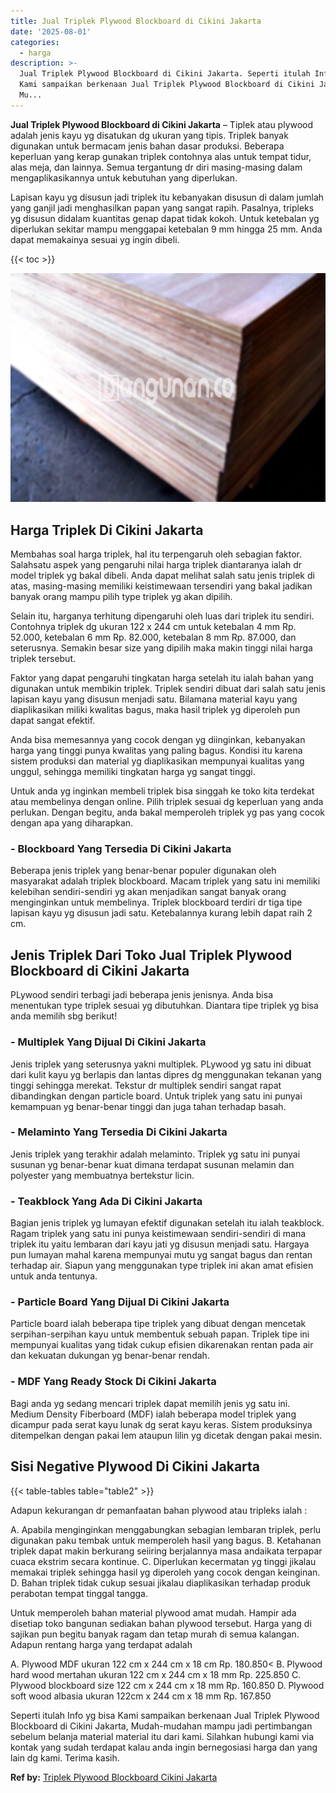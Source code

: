 ```yaml
---
title: Jual Triplek Plywood Blockboard di Cikini Jakarta
date: '2025-08-01'
categories:
  - harga
description: >-
  Jual Triplek Plywood Blockboard di Cikini Jakarta. Seperti itulah Info yg bisa
  Kami sampaikan berkenaan Jual Triplek Plywood Blockboard di Cikini Jakarta,
  Mu...
---
```


**Jual Triplek Plywood Blockboard di Cikini Jakarta** – Tiplek atau plywood adalah jenis kayu yg disatukan dg ukuran yang tipis. Triplek banyak digunakan untuk bermacam jenis bahan dasar produksi. Beberapa keperluan yang kerap gunakan triplek contohnya alas untuk tempat tidur, alas meja, dan lainnya. Semua tergantung dr diri masing-masing dalam mengaplikasikannya untuk kebutuhan yang diperlukan.

Lapisan kayu yg disusun jadi triplek itu kebanyakan disusun di dalam jumlah yang ganjil jadi menghasilkan papan yang sangat rapih. Pasalnya, tripleks yg disusun didalam kuantitas genap dapat tidak kokoh. Untuk ketebalan yg diperlukan sekitar mampu menggapai ketebalan 9 mm hingga 25 mm. Anda dapat memakainya sesuai yg ingin dibeli.

{{< toc >}}

![Jual Triplek Plywood Blockboard di Cikini Jakarta](/images/jual-triplek-murah-44.png)

## Harga Triplek Di Cikini Jakarta

Membahas soal harga triplek, hal itu terpengaruh oleh sebagian faktor. Salahsatu aspek yang pengaruhi nilai harga triplek diantaranya ialah dr model triplek yg bakal dibeli. Anda dapat melihat salah satu jenis triplek di atas, masing-masing memiliki keistimewaan tersendiri yang bakal jadikan banyak orang mampu pilih type triplek yg akan dipilih.

Selain itu, harganya terhitung dipengaruhi oleh luas dari triplek itu sendiri. Contohnya triplek dg ukuran 122 x 244 cm untuk ketebalan 4 mm Rp. 52.000, ketebalan 6 mm Rp. 82.000, ketebalan 8 mm Rp. 87.000, dan seterusnya. Semakin besar size yang dipilih maka makin tinggi nilai harga triplek tersebut.

Faktor yang dapat pengaruhi tingkatan harga setelah itu ialah bahan yang digunakan untuk membikin triplek. Triplek sendiri dibuat dari salah satu jenis lapisan kayu yang disusun menjadi satu. Bilamana material kayu yang diaplikasikan miliki kwalitas bagus, maka hasil triplek yg diperoleh pun dapat sangat efektif.

Anda bisa memesannya yang cocok dengan yg diinginkan, kebanyakan harga yang tinggi punya kwalitas yang paling bagus. Kondisi itu karena sistem produksi dan material yg diaplikasikan mempunyai kualitas yang unggul, sehingga memiliki tingkatan harga yg sangat tinggi.

Untuk anda yg inginkan membeli triplek bisa singgah ke toko kita terdekat atau membelinya dengan online. Pilih triplek sesuai dg keperluan yang anda perlukan. Dengan begitu, anda bakal memperoleh triplek yg pas yang cocok dengan apa yang diharapkan.

### \- Blockboard Yang Tersedia Di Cikini Jakarta

Beberapa jenis triplek yang benar-benar populer digunakan oleh masyarakat adalah triplek blockboard. Macam triplek yang satu ini memiliki kelebihan sendiri-sendiri yg akan menjadikan sangat banyak orang menginginkan untuk membelinya. Triplek blockboard terdiri dr tiga tipe lapisan kayu yg disusun jadi satu. Ketebalannya kurang lebih dapat raih 2 cm.

## Jenis Triplek Dari Toko Jual Triplek Plywood Blockboard di Cikini Jakarta

PLywood sendiri terbagi jadi beberapa jenis jenisnya. Anda bisa menentukan type triplek sesuai yg dibutuhkan. Diantara tipe triplek yg bisa anda memilih sbg berikut!

### \- Multiplek Yang Dijual Di Cikini Jakarta

Jenis triplek yang seterusnya yakni multiplek. PLywood yg satu ini dibuat dari kulit kayu yg berlapis dan lantas dipres dg menggunakan tekanan yang tinggi sehingga merekat. Tekstur dr multiplek sendiri sangat rapat dibandingkan dengan particle board. Untuk triplek yang satu ini punyai kemampuan yg benar-benar tinggi dan juga tahan terhadap basah.

### \- Melaminto Yang Tersedia Di Cikini Jakarta

Jenis triplek yang terakhir adalah melaminto. Triplek yg satu ini punyai susunan yg benar-benar kuat dimana terdapat susunan melamin dan polyester yang membuatnya bertekstur licin.

### \- Teakblock Yang Ada Di Cikini Jakarta

Bagian jenis triplek yg lumayan efektif digunakan setelah itu ialah teakblock. Ragam triplek yang satu ini punya keistimewaan sendiri-sendiri di mana triplek itu yaitu lembaran dari kayu jati yg disusun menjadi satu. Hargaya pun lumayan mahal karena mempunyai mutu yg sangat bagus dan rentan terhadap air. Siapun yang menggunakan type triplek ini akan amat efisien untuk anda tentunya.

### \- Particle Board Yang Dijual Di Cikini Jakarta

Particle board ialah beberapa tipe triplek yang dibuat dengan mencetak serpihan-serpihan kayu untuk membentuk sebuah papan. Triplek tipe ini mempunyai kualitas yang tidak cukup efisien dikarenakan rentan pada air dan kekuatan dukungan yg benar-benar rendah.

### \- MDF Yang Ready Stock Di Cikini Jakarta

Bagi anda yg sedang mencari triplek dapat memilih jenis yg satu ini. Medium Density Fiberboard (MDF) ialah beberapa model triplek yang dicampur pada serat kayu lunak dg serat kayu keras. Sistem produksinya ditempelkan dengan pakai lem ataupun lilin yg dicetak dengan pakai mesin.

## Sisi Negative Plywood Di Cikini Jakarta

{{< table-tables table="table2" >}}

Adapun kekurangan dr pemanfaatan bahan plywood atau tripleks ialah :

A. Apabila menginginkan menggabungkan sebagian lembaran triplek, perlu digunakan paku tembak untuk memperoleh hasil yang bagus. B. Ketahanan triplek dapat makin berkurang seiiring berjalannya masa andaikata terpapar cuaca ekstrim secara kontinue. C. Diperlukan kecermatan yg tinggi jikalau memakai triplek sehingga hasil yg diperoleh yang cocok dengan keinginan. D. Bahan triplek tidak cukup sesuai jikalau diaplikasikan terhadap produk perabotan tempat tinggal tangga.

Untuk memperoleh bahan material plywood amat mudah. Hampir ada disetiap toko bangunan sediakan bahan plywood tersebut. Harga yang di sajikan pun begitu banyak ragam dan tetap murah di semua kalangan. Adapun rentang harga yang terdapat adalah

A. Plywood MDF ukuran 122 cm x 244 cm x 18 cm Rp. 180.850< B. Plywood hard wood mertahan ukuran 122 cm x 244 cm x 18 mm Rp. 225.850 C. Plywood blockboard size 122 cm x 244 cm x 18 mm Rp. 160.850 D. Plywood soft wood albasia ukuran 122cm x 244 cm x 18 mm Rp. 167.850

Seperti itulah Info yg bisa Kami sampaikan berkenaan Jual Triplek Plywood Blockboard di Cikini Jakarta, Mudah-mudahan mampu jadi pertimbangan sebelum belanja material material itu dari kami. Silahkan hubungi kami via kontak yang sudah terdapat kalau anda ingin bernegosiasi harga dan yang lain dg kami. Terima kasih.

**Ref by:** [Triplek Plywood Blockboard Cikini Jakarta](https://id.wikipedia.org/wiki/Triplek)
